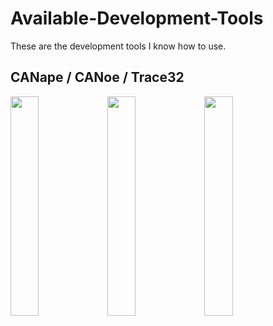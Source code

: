 # Available-Development-Tools
These are the development tools I know how to use.

## CANape / CANoe / Trace32
<img src = "https://user-images.githubusercontent.com/95323172/144206154-786e245b-e616-469d-839e-fa59949a945f.jpg" width="30%" height="30%">
<img src = "https://user-images.githubusercontent.com/95323172/144206163-c40090c0-dfcc-421d-a2c1-7a5a14b581b3.jpg" width="30%" height="30%">
<img src = "https://user-images.githubusercontent.com/95323172/144206160-5abf8333-9781-4c44-862c-cfe7e1b71b7e.jpg" width="30%" height="30%">
